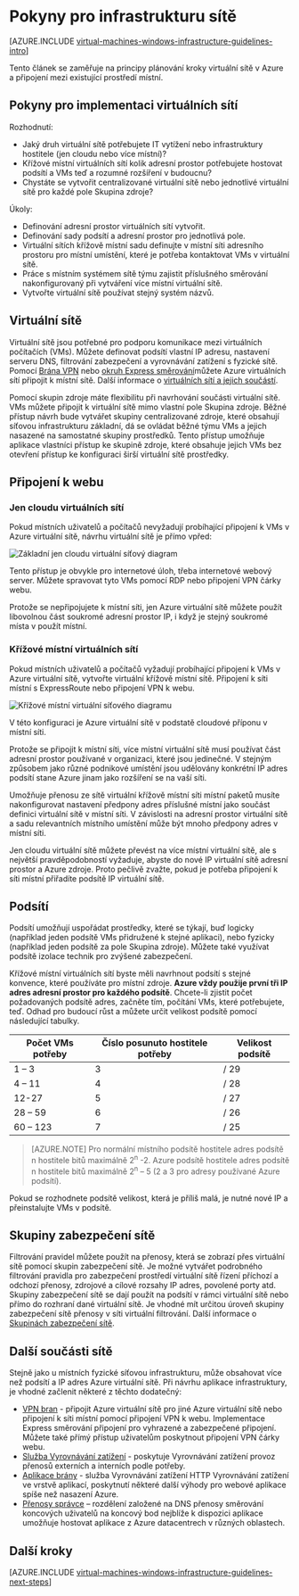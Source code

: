 <properties
    pageTitle="Síťové infrastruktury pokyny | Microsoft Azure"
    description="Informace o klíčových návrh a implementace pokyny pro nasazení virtuální síť služby Azure infrastruktury."
    documentationCenter=""
    services="virtual-machines-windows"
    authors="iainfoulds"
    manager="timlt"
    editor=""
    tags="azure-resource-manager"/>

<tags
    ms.service="virtual-machines-windows"
    ms.workload="infrastructure-services"
    ms.tgt_pltfrm="vm-windows"
    ms.devlang="na"
    ms.topic="article"
    ms.date="09/08/2016"
    ms.author="iainfou"/>

# <a name="networking-infrastructure-guidelines"></a>Pokyny pro infrastrukturu sítě

[AZURE.INCLUDE [virtual-machines-windows-infrastructure-guidelines-intro](../../includes/virtual-machines-windows-infrastructure-guidelines-intro.md)] 

Tento článek se zaměřuje na principy plánování kroky virtuální sítě v Azure a připojení mezi existující prostředí místní.


## <a name="implementation-guidelines-for-virtual-networks"></a>Pokyny pro implementaci virtuálních sítí

Rozhodnutí:

- Jaký druh virtuální sítě potřebujete IT vytížení nebo infrastruktury hostitele (jen cloudu nebo více místní)?
- Křížové místní virtuálních sítí kolik adresní prostor potřebujete hostovat podsítí a VMs teď a rozumné rozšíření v budoucnu?
- Chystáte se vytvořit centralizované virtuální sítě nebo jednotlivé virtuální sítě pro každé pole Skupina zdroje?

Úkoly:

- Definování adresní prostor virtuálních sítí vytvořit.
- Definování sady podsítí a adresní prostor pro jednotlivá pole.
- Virtuální sítích křížově místní sadu definujte v místní síti adresního prostoru pro místní umístění, které je potřeba kontaktovat VMs v virtuální sítě.
- Práce s místním systémem sítě týmu zajistit příslušného směrování nakonfigurovaný při vytváření více místní virtuální sítě.
- Vytvořte virtuální sítě používat stejný systém názvů.


## <a name="virtual-networks"></a>Virtuální sítě

Virtuální sítě jsou potřebné pro podporu komunikace mezi virtuálních počítačích (VMs). Můžete definovat podsítí vlastní IP adresu, nastavení serveru DNS, filtrování zabezpečení a vyrovnávání zatížení s fyzické sítě. Pomocí [Brána VPN](../vpn-gateway/vpn-gateway-about-vpngateways.md) nebo [okruh Express směrování](../expressroute/expressroute-introduction.md)můžete Azure virtuálních sítí připojit k místní sítě. Další informace o [virtuálních sítí a jejich součástí](../virtual-network/virtual-networks-overview.md).

Pomocí skupin zdroje máte flexibilitu při navrhování součásti virtuální sítě. VMs můžete připojit k virtuální sítě mimo vlastní pole Skupina zdroje. Běžné přístup návrh bude vytvářet skupiny centralizované zdroje, které obsahují síťovou infrastrukturu základní, dá se ovládat běžné týmu VMs a jejich nasazené na samostatné skupiny prostředků. Tento přístup umožňuje aplikace vlastníci přístup ke skupině zdroje, které obsahuje jejich VMs bez otevření přístup ke konfiguraci širší virtuální sítě prostředky.

## <a name="site-connectivity"></a>Připojení k webu

### <a name="cloud-only-virtual-networks"></a>Jen cloudu virtuálních sítí
Pokud místních uživatelů a počítačů nevyžadují probíhající připojení k VMs v Azure virtuální sítě, návrhu virtuální sítě je přímo vpřed:

![Základní jen cloudu virtuální síťový diagram](./media/virtual-machines-common-infrastructure-service-guidelines/vnet01.png)

Tento přístup je obvykle pro internetové úloh, třeba internetové webový server. Můžete spravovat tyto VMs pomocí RDP nebo připojení VPN čárky webu.

Protože se nepřipojujete k místní síti, jen Azure virtuální sítě můžete použít libovolnou část soukromé adresní prostor IP, i když je stejný soukromé místa v použít místní.


### <a name="cross-premises-virtual-networks"></a>Křížové místní virtuálních sítí
Pokud místních uživatelů a počítačů vyžadují probíhající připojení k VMs v Azure virtuální sítě, vytvořte virtuální křížově místní sítě.  Připojení k síti místní s ExpressRoute nebo připojení VPN k webu.

![Křížové místní virtuální síťového diagramu](./media/virtual-machines-common-infrastructure-service-guidelines/vnet02.png)

V této konfiguraci je Azure virtuální sítě v podstatě cloudové příponu v místní síti.

Protože se připojit k místní síti, více místní virtuální sítě musí používat část adresní prostor používané v organizaci, které jsou jedinečné. V stejným způsobem jako různé podnikové umístění jsou udělovány konkrétní IP adres podsítí stane Azure jinam jako rozšíření se na vaší síti.

Umožňuje přenosu ze sítě virtuální křížově místní síti místní paketů musíte nakonfigurovat nastavení předpony adres příslušné místní jako součást definici virtuální sítě v místní síti. V závislosti na adresní prostor virtuální sítě a sadu relevantních místního umístění může být mnoho předpony adres v místní síti.

Jen cloudu virtuální sítě můžete převést na více místní virtuální sítě, ale s největší pravděpodobností vyžaduje, abyste do nové IP virtuální sítě adresní prostor a Azure zdroje. Proto pečlivě zvažte, pokud je potřeba připojení k síti místní přiřadíte podsítě IP virtuální sítě.

## <a name="subnets"></a>Podsítí
Podsítí umožňují uspořádat prostředky, které se týkají, buď logicky (například jeden podsítě VMs přidružené k stejné aplikaci), nebo fyzicky (například jeden podsítě za pole Skupina zdroje). Můžete také využívat podsítě izolace technik pro zvýšené zabezpečení.

Křížové místní virtuálních sítí byste měli navrhnout podsítí s stejné konvence, které používáte pro místní zdroje. **Azure vždy použije první tři IP adres adresní prostor pro každého podsítě**. Chcete-li zjistit počet požadovaných podsítě adres, začněte tím, počítání VMs, které potřebujete, teď. Odhad pro budoucí růst a můžete určit velikost podsítě pomocí následující tabulky.

Počet VMs potřeby | Číslo posunuto hostitele potřeby | Velikost podsítě
--- | --- | ---
1 – 3 | 3 | / 29
4 – 11     | 4 | / 28
12-27 | 5 | / 27
28 – 59 | 6 | / 26
60 – 123 | 7 | / 25

> [AZURE.NOTE] Pro normální místního podsítě hostitele adres podsítě n hostitele bitů maximálně 2<sup>n</sup> -2. Azure podsítě hostitele adres podsítě n hostitele bitů maximálně 2<sup>n</sup> – 5 (2 a 3 pro adresy používané Azure podsítí).

Pokud se rozhodnete podsítě velikost, která je příliš malá, je nutné nové IP a přeinstalujte VMs v podsítě.


## <a name="network-security-groups"></a>Skupiny zabezpečení sítě
Filtrování pravidel můžete použít na přenosy, která se zobrazí přes virtuální sítě pomocí skupin zabezpečení sítě. Je možné vytvářet podrobného filtrování pravidla pro zabezpečení prostředí virtuální sítě řízení příchozí a odchozí přenosy, zdrojové a cílové rozsahy IP adres, povolené porty atd. Skupiny zabezpečení sítě se dají použít na podsítí v rámci virtuální sítě nebo přímo do rozhraní dané virtuální sítě. Je vhodné mít určitou úroveň skupiny zabezpečení sítě přenosy v síti virtuální filtrování. Další informace o [Skupinách zabezpečení sítě](../virtual-network/virtual-networks-nsg.md).


## <a name="additional-network-components"></a>Další součásti sítě
Stejně jako u místních fyzické síťovou infrastrukturu, může obsahovat více než podsítí a IP adres Azure virtuální sítě. Při návrhu aplikace infrastruktury, je vhodné začlenit některé z těchto dodatečný:

- [VPN bran](../vpn-gateway/vpn-gateway-about-vpngateways.md) - připojit Azure virtuální sítě pro jiné Azure virtuální sítě nebo připojení k síti místní pomocí připojení VPN k webu. Implementace Express směrování připojení pro vyhrazené a zabezpečené připojení. Můžete také přímý přístup uživatelům poskytnout připojení VPN čárky webu.
- [Služba Vyrovnávání zatížení](../load-balancer/load-balancer-overview.md) - poskytuje Vyrovnávání zatížení provoz přenosů externích a interních podle potřeby.
- [Aplikace brány](../application-gateway/application-gateway-introduction.md) - služba Vyrovnávání zatížení HTTP Vyrovnávání zatížení ve vrstvě aplikací, poskytnutí některé další výhody pro webové aplikace spíše než nasazení Azure.
- [Přenosy správce](../traffic-manager/traffic-manager-overview.md) – rozdělení založené na DNS přenosy směrování koncových uživatelů na koncový bod nejblíže k dispozici aplikace umožňuje hostovat aplikace z Azure datacentrech v různých oblastech.


## <a name="next-steps"></a>Další kroky

[AZURE.INCLUDE [virtual-machines-windows-infrastructure-guidelines-next-steps](../../includes/virtual-machines-windows-infrastructure-guidelines-next-steps.md)] 